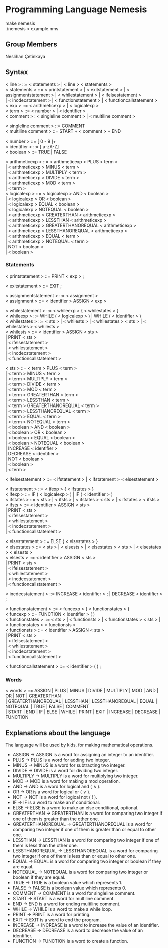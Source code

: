 # Programming Language Nemesis
make nemesis<br/>
./nemesis < example.nms

## Group Members
Neslihan Çetinkaya

## Syntax
< line > ::= < statements > | < line > < statements > <br/> 
< statements > ::= < printstatement > | < exitstatement > | < assignmentstatement > | < whilestatement > | < ifelsestatement > <br/>
| < incdecstatement > | < functionstatement > | < functioncallstatement > <br/>
< exp > ::= < arithmeticexp > | < logicalexp > <br/>
< term > ::= < number > | < identifier > <br/>
< comment > : < singleline comment > | < multiline comment > <br/>

< singleline comment > ::= COMMENT <br/>
< multiline comment > ::= START + < comment > + END  <br/>

< number > ::= [ 0 - 9 ]+ <br/>
< identifier > ::= [ a-zA-Z] <br/>
< boolean > ::= TRUE | FALSE <br/>

< arithmeticexp > ::= < arithmeticexp > PLUS < term > <br/>
	| < arithmeticexp > MINUS < term > <br/>
	| < arithmeticexp > MULTIPLY < term > <br/>
      	| < arithmeticexp > DIVIDE < term > <br/>
      	| < arithmeticexp > MOD < term > <br/>
      	| < term > <br/>
< logicalexp > ::= < logicalexp > AND < boolean > <br/>
	| < logicalexp > OR < boolean > <br/>
	| < logicalexp > EQUAL < boolean > <br/>
	| < logicalexp > NOTEQUAL < boolean > <br/>
	| < arithmeticexp > GREATERTHAN < arithmeticexp > <br/>
	| < arithmeticexp > LESSTHAN < arithmeticexp > <br/>
	| < arithmeticexp > GREATERTHANOREQUAL < arithmeticexp > <br/>
	| < arithmeticexp > LESSTHANOREQUAL < arithmeticexp > <br/>
	| < arithmeticexp > EQUAL < term > <br/>
	| < arithmeticexp > NOTEQUAL < term > <br/>
	| NOT < boolean > <br/>
	| < boolean > <br/>
	
### Statements
< printstatement > ::= PRINT < exp > ; <br/>

< exitstatement > ::= EXIT ; <br/>

< assignmentstatement > ::= < assignment > <br/>
< assignment > ::= < identifier > ASSIGN < exp > <br/>

< whilestatement > ::= < whileexp > { < whilestates > } <br/>
< whileexp > ::= WHILE ( < logicalexp > ) | WHILE ( < identifier > ) <br/>
< whilestates > ::= < sts > | < whilests > | < whilestates > < sts > | < whilestates > < whilests > <br/>
< whilests > ::= < identifier > ASSIGN < sts > <br/>
	| PRINT < sts > <br/>
	| < ifelsestatement > <br/>
	| < whilestatement > <br/>
	| < incdecstatement > <br/>
	| < functioncallstatement > <br/>

< sts > ::= < term > PLUS < term > <br/>
	| < term > MINUS < term > <br/>
	| < term > MULTIPLY < term > <br/>
      	| < term > DIVIDE < term > <br/>
      	| < term > MOD < term > <br/>
      	| < term > GREATERTHAN < term > <br/>
	| < term > LESSTHAN < term > <br/>
	| < term > GREATERTHANOREQUAL < term > <br/>
	| < term > LESSTHANOREQUAL < term > <br/>
	| < term > EQUAL < term > <br/>
	| < term > NOTEQUAL < term > <br/>
	| < boolean > AND < boolean > <br/>
	| < boolean > OR < boolean > <br/>
	| < boolean > EQUAL < boolean > <br/>
	| < boolean > NOTEQUAL < boolean > <br/>
	| INCREASE < identifier > <br/>
	| DECREASE < identifier > <br/>
	| NOT < boolean > <br/>
	| < boolean > <br/>
      	| < term > <br/>

< ifelsestatement > ::= < ifstatement > | < ifstatement > < elsestatement > <br/>

< ifstatement > ::= < ifexp > { < ifstates > } <br/>
< ifexp > ::= IF ( < logicalexp > ) | IF ( < identifier > ) <br/>
< ifstates > ::= < sts > | < ifsts > | < ifstates > < sts > | < ifstates > < ifsts > <br/>
< ifsts > ::= < identifier > ASSIGN < sts > <br/>
	| PRINT < sts > <br/>
	| < ifelsestatement > <br/>
	| < whilestatement > <br/>
	| < incdecstatement > <br/>
	| < functioncallstatement > <br/>

< elsestatement > ::= ELSE { < elsestates > } <br/>
< elsestates > ::= < sts > | < elsests > | < elsestates > < sts > | < elsestates > < elsests > <br/>
< elsests > ::= < identifier > ASSIGN < sts > <br/>
	| PRINT < sts > <br/>
	| < ifelsestatement > <br/>
	| < whilestatement > <br/>
	| < incdecstatement > <br/>
	| < functioncallstatement > <br/>

< incdecstatement > ::= INCREASE < identifier > ; | DECREASE < identifier > ; <br/>

< functionstatement > ::= < funcexp > { < functionstates > } <br/>
< funcexp > ::= FUNCTION < identifier > ( ) <br/>
< functionstates > ::= < sts > | < functionsts > | < functionstates > < sts > | < functionstates > < functionsts > <br/>
< functionsts > ::= < identifier > ASSIGN < sts > <br/>
	| PRINT < sts > <br/>
	| < ifelsestatement > <br/>
	| < whilestatement > <br/>
	| < incdecstatement > <br/>
	| < functioncallstatement > <br/>

< functioncallstatement > ::= < identifier > ( ) ; <br/>
	
### Words
< words > ::= ASSIGN | PLUS | MINUS | DIVIDE | MULTIPLY | MOD | AND | OR | NOT | GREATERTHAN  <br/>
       | GREATERTHANOREQUAL | LESSTHAN | LESSTHANOREQUAL | EQUAL | NOTEQUAL | TRUE | FALSE | COMMENT <br/>
       | START | END | IF | ELSE | WHILE | PRINT | EXIT | INCREASE | DECREASE | FUNCTION
  
## Explanations about the language
The language will be used by kids, for making mathematical operations. <br/>
- ASSIGN -> ASSIGN is a word for assigning an integer to an identifier.
- PLUS -> PLUS is a word for adding two integer.
- MINUS -> MINUS is a word for subtracting two integer.
- DIVIDE -> DIVIDE is a word for dividing two integer.
- MULTIPLY -> MULTIPLY is a word for multiplying two integer.
- MOD -> MOD is a word for making a mod operation.
- AND -> AND is a word for logical and ( ∧ ). 
- OR -> OR is a word for logical or ( ∨ ).
- NOT -> NOT is a word for logical not ( ! ).
- IF -> IF is a word to make an if conditional.
- ELSE -> ELSE is a word to make an else conditional, optional.
- GREATERTHAN -> GREATERTHAN is a word for comparing two integer if one of them is greater than the other one.
- GREATERTHANOREQUAL -> GREATERTHANOREQUAL is a word for comparing two integer if one of them is greater than or equal to other one.
- LESSTHAN -> LESSTHAN is a word for comparing two integer if one of them is less than the other one.
- LESSTHANOREQUAL -> LESSTHANOREQUAL is a word for comparing two integer if one of them is less than or equal to other one.
- EQUAL -> EQUAL is a word for comparing two integer or boolean if they are equal.
- NOTEQUAL -> NOTEQUAL is a word for comparing two integer or boolean if they are equal.
- TRUE -> TRUE is a boolean value which represents 1.
- FALSE -> FALSE is a boolean value which represents 0.
- COMMENT -> COMMENT is a word for singleline comment.
- START -> START is a word for multiline comment.
- END -> END is a word for ending multiline comment.
- WHILE -> WHILE is a word to make a while loop.
- PRINT -> PRINT is a word for printing.
- EXIT -> EXIT is a word to end the program.
- INCREASE -> INCREASE is a word to increase the value of an identifier.
- DECREASE -> DECREASE is a word to decrease the value of an identifier.
- FUNCTION -> FUNCTION is a word to create a function.
